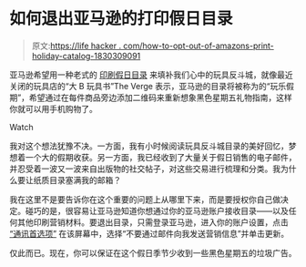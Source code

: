 # 如何退出亚马逊的打印假日目录

> 原文:[https://life hacker . com/how-to-opt-out-of-amazons-print-holiday-catalog-1830309091](https://lifehacker.com/how-to-opt-out-of-amazons-print-holiday-catalog-1830309091)

亚马逊希望用一种老式的 [印刷假日目录](https://gizmodo.com/report-amazon-may-prey-on-your-toys-r-us-catalog-nosta-1827351683) 来填补我们心中的玩具反斗城，就像最近关闭的玩具店的“大 B 玩具书”The Verge 表示，亚马逊的目录将被称为的“玩乐假期”，希望通过在每件商品旁边添加二维码来重新想象黑色星期五礼物指南，这样你就可以用手机购物了。

Watch

我对这个想法犹豫不决。一方面，我有小时候阅读玩具反斗城目录的美好回忆，梦想着一个大的假期收获。另一方面，我已经收到了大量关于假日销售的电子邮件，并忍受着一波又一波来自出版物的社交帖子，对这些交易进行梳理和分类。我为什么要让纸质目录塞满我的邮箱？

我在这里不是要告诉你在这个重要的问题上从哪里下来，而是要授权你自己做决定。碰巧的是，很容易让亚马逊知道你想通过你的亚马逊账户接收目录——以及任何其他印刷营销材料。要退出目录，只需登录亚马逊，进入你的账户设置，点击 [“通讯首选项”](https://www.amazon.com/gp/cpc/homepage?asc_campaign=InlineText&asc_refurl=https://lifehacker.com/how-to-opt-out-of-amazons-print-holiday-catalog-1830309091&asc_source=&pldnSite=1&ref_=ya_d_l_comm_prefs&tag=kinjalifehackerlink-20#directmail) 在该屏幕中，选择“不要通过邮件向我发送营销信息”并单击更新。

仅此而已。现在，你可以保证在这个假日季节少收到一些黑色星期五的垃圾广告。
